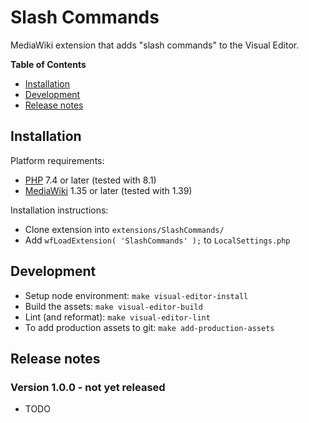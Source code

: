 # Slash Commands

MediaWiki extension that adds "slash commands" to the Visual Editor.

**Table of Contents**

- [Installation](#installation)
- [Development](#development)
- [Release notes](#release-notes)

## Installation

Platform requirements:

* [PHP] 7.4 or later (tested with 8.1)
* [MediaWiki] 1.35 or later (tested with 1.39)

Installation instructions:

* Clone extension into `extensions/SlashCommands/`
* Add `wfLoadExtension( 'SlashCommands' );` to `LocalSettings.php`

## Development

* Setup node environment: `make visual-editor-install`
* Build the assets: `make visual-editor-build`
* Lint (and reformat): `make visual-editor-lint`
* To add production assets to git: `make add-production-assets`

## Release notes

### Version 1.0.0 - not yet released

* TODO

[Professional.Wiki]: https://professional.wiki
[MediaWiki]: https://www.mediawiki.org
[PHP]: https://www.php.net
[Composer]: https://getcomposer.org
[Composer install]: https://professional.wiki/en/articles/installing-mediawiki-extensions-with-composer
[LocalSettings.php]: https://www.pro.wiki/help/mediawiki-localsettings-php-guide
